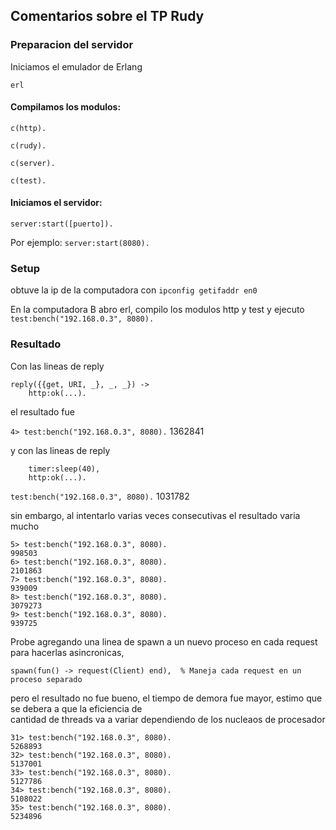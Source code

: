 ## Comentarios sobre el TP Rudy

### Preparacion del servidor

Iniciamos el emulador de Erlang
```
erl
```

#### Compilamos los modulos:
```
c(http).

c(rudy).

c(server).

c(test).

```

#### Iniciamos el servidor:

```server:start([puerto]).```

Por ejemplo: ``` server:start(8080). ```



### Setup

obtuve la ip de la computadora con `ipconfig getifaddr en0`

En la computadora B abro erl, compilo los modulos  http y test y ejecuto `test:bench("192.168.0.3", 8080).`

### Resultado 

Con las lineas de reply 
```
reply({{get, URI, _}, _, _}) ->
    http:ok(...).
```
el resultado fue 

`4> test:bench("192.168.0.3", 8080).`
1362841

y con las lineas de reply   

```reply({{get, URI, _}, _, _}) ->
    timer:sleep(40),
    http:ok(...).

```
 `test:bench("192.168.0.3", 8080).`
1031782


sin embargo, al intentarlo varias veces consecutivas el resultado varia mucho


```
5> test:bench("192.168.0.3", 8080).
998503
6> test:bench("192.168.0.3", 8080).
2101863
7> test:bench("192.168.0.3", 8080).
939009
8> test:bench("192.168.0.3", 8080).
3079273
9> test:bench("192.168.0.3", 8080).
939725
```

Probe agregando una linea de spawn a un nuevo proceso en cada request para hacerlas asincronicas,

```
spawn(fun() -> request(Client) end),  % Maneja cada request en un proceso separado
```
 pero el resultado no fue bueno, el tiempo de demora fue mayor, estimo que se debera a que la eficiencia de \
 cantidad de threads va a variar dependiendo de los nucleaos de procesador

```
31> test:bench("192.168.0.3", 8080).
5268893
32> test:bench("192.168.0.3", 8080).
5137001
33> test:bench("192.168.0.3", 8080).
5127786
34> test:bench("192.168.0.3", 8080).
5108022
35> test:bench("192.168.0.3", 8080).
5234896

```

